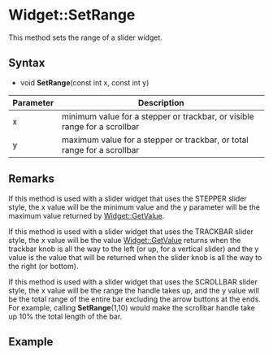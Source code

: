 # Widget::SetRange

This method sets the range of a slider widget.

## Syntax

- void **SetRange**(const int x, const int y)

| Parameter | Description |
|---|---|
| x | minimum value for a stepper or trackbar, or visible range for a scrollbar  |
| y | maximum value for a stepper or trackbar, or total range for a scrollbar |

## Remarks

If this method is used with a slider widget that uses the STEPPER slider style, the x value will be the minimum value and the y parameter will be the maximum value returned by [Widget::GetValue](Widget_GetValue.md).

If this method is used with a slider widget that uses the TRACKBAR slider style, the x value will be the value [Widget::GetValue](Widget_GetValue.md) returns when the trackbar knob is all the way to the left (or up, for a vertical slider) and the y value is the value that will be returned when the slider knob is all the way to the right (or bottom).

If this method is used with a slider widget that uses the SCROLLBAR slider style, the x value will be the range the handle takes up, and the y value will be the total range of the entire bar excluding the arrow buttons at the ends. For example, calling **SetRange**(1,10) would make the scrollbar handle take up 10% the total length of the bar.

## Example

```c++

```
